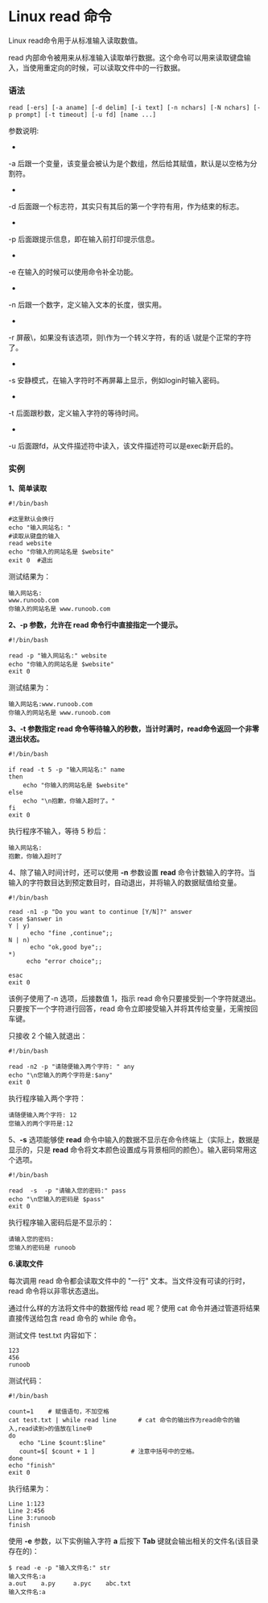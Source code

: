 # Linux read 命令

Linux read命令用于从标准输入读取数值。

read 内部命令被用来从标准输入读取单行数据。这个命令可以用来读取键盘输入，当使用重定向的时候，可以读取文件中的一行数据。

### 语法

    read [-ers] [-a aname] [-d delim] [-i text] [-n nchars] [-N nchars] [-p prompt] [-t timeout] [-u fd] [name ...]

参数说明:

- 
-a 后跟一个变量，该变量会被认为是个数组，然后给其赋值，默认是以空格为分割符。

- 
-d 后面跟一个标志符，其实只有其后的第一个字符有用，作为结束的标志。

- 
-p 后面跟提示信息，即在输入前打印提示信息。

- 
-e 在输入的时候可以使用命令补全功能。

- 
-n 后跟一个数字，定义输入文本的长度，很实用。

- 
-r 屏蔽\，如果没有该选项，则\作为一个转义字符，有的话 \就是个正常的字符了。

- 
-s 安静模式，在输入字符时不再屏幕上显示，例如login时输入密码。

- 
-t 后面跟秒数，定义输入字符的等待时间。

- 
-u 后面跟fd，从文件描述符中读入，该文件描述符可以是exec新开启的。

### 实例

**1、简单读取**

    #!/bin/bash
    
    #这里默认会换行  
    echo "输入网站名: "  
    #读取从键盘的输入  
    read website  
    echo "你输入的网站名是 $website"  
    exit 0  #退出

测试结果为：

    输入网站名: 
    www.runoob.com
    你输入的网站名是 www.runoob.com
    

**2、-p 参数，允许在 read 命令行中直接指定一个提示。**

    #!/bin/bash
    
    read -p "输入网站名:" website
    echo "你输入的网站名是 $website" 
    exit 0

测试结果为：

    输入网站名:www.runoob.com
    你输入的网站名是 www.runoob.com
    

**3、-t 参数指定 read 命令等待输入的秒数，当计时满时，read命令返回一个非零退出状态。**

    #!/bin/bash
    
    if read -t 5 -p "输入网站名:" name
    then
        echo "你输入的网站名是 $website"
    else
        echo "\n抱歉，你输入超时了。"
    fi
    exit 0

执行程序不输入，等待 5 秒后：

    输入网站名:
    抱歉，你输入超时了
    

4、除了输入时间计时，还可以使用 **-n** 参数设置 **read** 命令计数输入的字符。当输入的字符数目达到预定数目时，自动退出，并将输入的数据赋值给变量。

    #!/bin/bash
    
    read -n1 -p "Do you want to continue [Y/N]?" answer
    case $answer in
    Y | y)
          echo "fine ,continue";;
    N | n)
          echo "ok,good bye";;
    *)
         echo "error choice";;
    
    esac
    exit 0

该例子使用了-n 选项，后接数值 1，指示 read 命令只要接受到一个字符就退出。只要按下一个字符进行回答，read 命令立即接受输入并将其传给变量，无需按回车键。

只接收 2 个输入就退出：

    #!/bin/bash
    
    read -n2 -p "请随便输入两个字符: " any
    echo "\n您输入的两个字符是:$any"
    exit 0

执行程序输入两个字符：

    请随便输入两个字符: 12
    您输入的两个字符是:12
    

5、**-s** 选项能够使 **read** 命令中输入的数据不显示在命令终端上（实际上，数据是显示的，只是 **read** 命令将文本颜色设置成与背景相同的颜色）。输入密码常用这个选项。

    #!/bin/bash
    
    read  -s  -p "请输入您的密码:" pass
    echo "\n您输入的密码是 $pass"
    exit 0

执行程序输入密码后是不显示的：

    请输入您的密码:
    您输入的密码是 runoob
    

**6.读取文件**

每次调用 read 命令都会读取文件中的 "一行" 文本。当文件没有可读的行时，read 命令将以非零状态退出。

通过什么样的方法将文件中的数据传给 read 呢？使用 cat 命令并通过管道将结果直接传送给包含 read 命令的 while 命令。

测试文件 test.txt 内容如下：

    123
    456
    runoob

测试代码：

    #!/bin/bash
      
    count=1    # 赋值语句，不加空格
    cat test.txt | while read line      # cat 命令的输出作为read命令的输入,read读到>的值放在line中
    do
       echo "Line $count:$line"
       count=$[ $count + 1 ]          # 注意中括号中的空格。
    done
    echo "finish"
    exit 0

执行结果为：

    Line 1:123
    Line 2:456
    Line 3:runoob
    finish

使用 **-e** 参数，以下实例输入字符 **a** 后按下 **Tab** 键就会输出相关的文件名(该目录存在的)：

    $ read -e -p "输入文件名:" str 
    输入文件名:a
    a.out    a.py     a.pyc    abc.txt  
    输入文件名:a